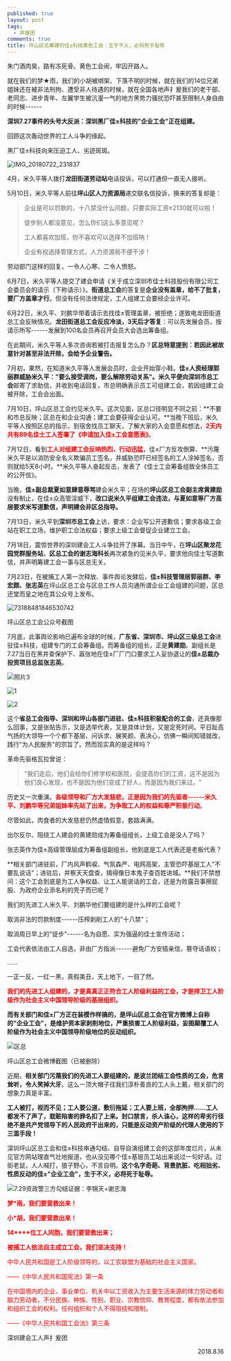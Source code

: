```yaml
---
published: true
layout: post
tags:
  - 声援团
comments: true
title: 坪山区总筹建的佳±科技黄色工会：生于不义，必将死于耻辱
---
```


朱门酒肉臭，路有冻死骨。黄色工会闹，牢囚开路人。

就在我们的梦★雨，我们的小胡被绑架、下落不明的时候，就在我们的14位兄弟姐妹还在被非法刑拘、遭受非人待遇的时候，就在全国各地声扌爰我们的老干部、老同志、进步青年、左翼学生被沆瀣一气的地方黑势力骚扰恐吓甚至限制人身自由的时候------

**深圳7.27事件的头号大反派：深圳黑厂佳±科技的"企业工会"正在组建。**

回顾这次轰动世界的工人斗争的缘起。

黑厂佳±科技向来压迫工人、劣迹斑斑。

![IMG_20180722_231837](http://sdxf1917.tk/wp-content/uploads/2018/08/img_20180722_231837.png)

4月，米久平等人拨打**龙田街道劳动站**电话投诉，可以打通但一直无人接听。

5月10日，米久平等人前往**坪山区人力资源局**递交联名信投诉，换来的答复却是：

<blockquote>

企业是可以罚款的，十八禁没什么问题，只要实际工资≥2130就可以啦！

徒步别人都没意见，怎么你们这么多意见呢？

工人都喜欢加班，你不喜欢可以选择不加班呐！

企业有权选择管理方式，人力资源局不便干涉！

</blockquote>

劳动部门这样的回复，一令人心寒、二令人愤怒。

6月7日，米久平等人提交了建会申请《关于成立深圳市佳士科技股份有限公司工会委员会的请示（下称请示）》。**街道总工会**的答复是**企业没有盖章，给不了批复，要厂方盖章才行**。但没有任何法律规定，工人组建工会要经企业许可。

6月22日，米久平、刘鹏华带着请示去找佳±管理盖章，被拒绝；遂致电龙田街道总工会反映情况。**龙田街道总工会反应冷淡，3天后才答复**：可以先发展会员，按请示所写------发展到100名会员再召开会员大会选出筹备组。

在此期间，米久平等人多次咨询若被打击报复怎么办？**区总特意提到：若因此被故意针对甚至非法开除，会给予企业警告。**

7月初，果然，在知道米久平等人发展会员时，企业开始穿小鞋。**佳±人资经理郭丽群威胁米久平："要么接受调岗，要么解除劳动关系"。**米久平便向**深圳市总工会**邮寄了求助信，并收到电话回复，市总明确表示员工可组建工会，若因组建工会被开除，工会会出面。

7月10日，坪山区总工会约见米久平。这次见面，区总口径明显不同之前：**不要和市总反映；区总在和企业沟通；建工会要获得企业认可。**当晚下班后，米久平等人按照区总的指示，到宿舍找员工聊天，了解大家的入会意愿和想法，<span style="color: red; font-weight: bold;">2天内共有89名佳士工人签署了《申请加入佳±工会意愿表》</span>。

7月12日，看到<span style="color: red; font-weight: bold;">工人对组建工会反响热烈、行动迅猛</span>，佳±厂方反攻倒算、**污蔑米久平是以消防安全名义欺骗员工签名，并威胁恐吓已经签名的工人涂掉签名，否则就给5天8小时。**米久平等人奋起反击，发表了《佳士工会筹备组致全体员工的公开信》。

当晚，**佳±副总裁夏如意肆意辱骂**建会米久平；在场的**坪山区总工会副主席黄建勋**没有制止，在佳±众高管淫威下，**改口说米久平组建工会违法，与夏如意等厂方高层要求米写道歉信，声明建会非区总指导。**

7月13日，米久平到**深圳市总工会**上访，要求：企业写公开道歉信；要求各级工会站在职工立场，维护职工合法权益；要求上级工会督促企业建立工会。

7月18日，震惊世界的深圳建会工人斗争拉开了序幕。当日中午，在**坪山区聚龙花园党群服务站**，**区总工会的谢志海科长**再次紧急约见米久平，要求他向佳士写道歉信，并声明筹建工会一事与区总无关。

7月23日，在被捕工人第一次释放、事件舆论发酵后，**佳±科技管理层郭丽群、李宏颇、张志英**在坪山区总工会与区总工作人员沟通所谓企业工会组建的问题，区总还堂而皇之地在其公众号上发布。

![73188481846530742](http://sdxf1917.tk/wp-content/uploads/2018/08/73188481846530742.jpeg)

坪山区总工会公众号截图

7月底，此事舆论影响已遍布全球的时候，**广东省、深圳市、坪山区三级总工会**进驻佳±科技，组建专门的工会筹备组。而筹备组的组长，正是**黄建勋**。副组长是7.27当日在黑井查保护下、嚣张地在佳±厂厂门口要求工人妥协退让的**佳±总裁办投资项目总监张志英**。

![照片3](http://wx3.sinaimg.cn/mw690/0060lm7Tly1fuav4vhk31j30ll0bqna3.jpg)

![1](http://sdxf1917.tk/wp-content/uploads/2018/08/1-2.jpeg)

![2](http://sdxf1917.tk/wp-content/uploads/2018/08/2-1.jpeg)

这个**省总工会指导、深圳和坪山各部门进驻、佳±科技积极配合的工会**，还真像那么回事，又是张贴告示，又是选举代表，又是具体计划，又是定死时间。平日趾高气扬的大领导一个个都下基层、问诉求、展笑颜、表决心，仿佛一瞬间知错就改，践行"为人民服务"的宗旨了。然而现实真的是这样吗？

革命先驱格瓦拉曾说：

<blockquote>
"我们走后，他们会给你们修学校和医院，会提高你们的工资，这不是因为他们良心发现，也不是因为他们变成了好人，而是因为我们来过。"
</blockquote>

历史又一次重演。<span style="color: red; font-weight: bold;">各级领导和厂方大发慈悲，正是因为我们的先驱者------米久平、刘鹏华等兄弟姐妹率先站了出来，为争取工人的权益和尊严积极行动</span>。

尽管如此，肉食者的大发慈悲仍然虚情假意，套路满满。

出尔反尔、阻挠工人建会的黄建勋成为筹备组组长，上级工会是没人了吗？

张志英作为佳±高级管理层成为筹备组副组长，他到底是工人代表还是老板代表？

**相关部门进驻前，厂内风声鹤唳、气氛森严、电网高架，主管恐吓基层工人"不要乱说话"；进驻后，井察天天盘查，搞得像日本鬼子查百姓进城。**我们不禁想问：这个工会到底是为工人争权益、让工人能说话的工会，还是为败露丑事擦屁股、为政府企业添名利的壳子而已呢？

我们的先进工人米久平、刘鹏华他们要组建的是什么样的工会呢？

取消非法的罚款制度------压榨剥削工人的"十八禁"；

取消周日早上的"徒步"------名为自愿、实为强逼的佳士宣传活动；

工会代表依法由工人自选，非由厂方指派------避免厂方安插亲信，篡夺话语权；

......

一正一反，一红一黑，真假美丑，天上地下，一目了然。

<span style="color: red; font-weight: bold;">我们的先进工人组建的，才是真真正正符合工人阶级利益的工会，才是捍卫工人阶级作为社会主义中国领导阶级的基层组织。</span>

**而有关部门和佳±厂方正在装模作样搞的，是坪山区总工会在官方微博上自称的"企业工会"，是维护资本家剥削地位，严重损害工人阶级利益，妄图颠覆工人阶级作为社会主义中国领导阶级地位的反动组织。**

![区总](http://sdxf1917.tk/wp-content/uploads/2018/08/unnamed-file-3.png)

坪山区总工会微博截图（已被删除）

近期，**相关部门污蔑我们的先进工人要组建的，是波兰团结工会性质的工会，危言耸听，令人笑掉大牙**。这么一顶大帽子往我们淳朴善良的工人头上戴，相关部门的想象力真是丰富。

**工人被打，视而不见；工人要公道，敷衍拖延；工人要上班，全部拘押......工人都发不了声了，栽赃陷害的罪名扣了上来。封口禁言，杀人诛心，这样的卑劣行径绝不是共产党领导下的人民政府干出来的，只能是反动资产阶级的代理人使用的下三滥手段！**

深圳坪山区总工会和佳±科技串通勾结、自导自演组建工会的这部年度烂片，从未见官方网站理直气壮地报道，也从没见哪个佳±基层员工站出来说过一句好话。过街老鼠，人人喊打，狼子野心，不言自明。**这个名字奇葩、背景肮脏、吃相拙劣、性质反动的佳±"企业工会"，生于不义，必将死于耻辱。**

![7.29资政警三方勾结证据：李锦天+谢志海](file:///C:/Users/rucvca/AppData/Local/Temp/msohtmlclip1/01/clip_image016.gif)

<span style="color: red; font-weight: bold;">梦*雨，我们要营救出来！</span>

<span style="color: red; font-weight: bold;">小*胡，我们要营救出来！</span>

<span style="color: red; font-weight: bold;">14****位工人同胞，我们要营救出来；</span>

<span style="color: red; font-weight: bold;">被捕工人依法自主成立工会，我们坚决支持！</span>

<span style="color: red;">中华人民共和国是工人阶级领导的，以工农联盟为基础的社会主义国家。</span>

<span style="color: red;">——《中华人民共和国宪法》第一条</span>

<span style="color: red;">在中国境内的企业、事业单位、机关中以工资收入为主要生活来源的体力劳动者和脑力劳动者，不分民族、种族、性别、职业、宗教信仰、教育程度，都有依法参加和组织工会的权利。任何组织和个人不得阻挠和限制。</span>

<span style="color: red;">——《中华人民共和国工会法》第三条</span>

<span style="text-align: right;">
深圳建会工人声扌爰团

2018.8.16
</span>
